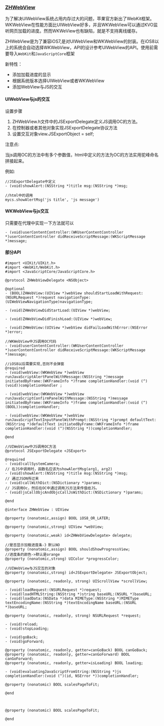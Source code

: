 ### [ZHWebView](https://github.com/ZHDeveloper/ZHWebView)

为了解决UIWebView系统占用内存过大的问题，苹果官方新出了WebKit框架。WKWebView在性能方面比UIWebView好多，并且WKWebView可以通过KVO监听网页加载的进度。然而WKWeView也有缺陷，就是不支持离线缓存。

ZHWebView是为了兼容iOS7,是对UIWebView和WKWebView的封装。在iOS8以上的系统会自动选择WKWebView，API的设计参考UIWebView的API。使用前需要导入`WebKit`和`JavaScriptCore`框架

新特性：

* 添加加载进度的显示
* 根据系统版本选择UIWebView或者WKWebView
* 添加WebView与JS的交互

#### UIWebView与js的交互
设置步骤

1. ZHWebView.h文件中的JSExportDelegate定义JS调用OC的方法。
2. 在控制器或者其他对象实现JSExportDelegate协议方法
3. 设置交互对象view.JSExportObject = self;

注意点:

当js调用OC的方法中有多个参数值，html中定义的方法为OC的方法实用驼峰命名拼接起来。

例如:
	
	//JSExportDelegate中定义
	- (void)showAlert:(NSString *)title msg:(NSString *)msg;
	
	//html中的调用
	mycs.showAlertMsg('js title', 'js message')

#### WKWebView与js交互

只需要在代理中实现一下方法就可以

	- (void)userContentController:(WKUserContentController *)userContentController didReceiveScriptMessage:(WKScriptMessage *)message;

#### 部分API
	
	#import <UIKit/UIKit.h>
	#import <WebKit/WebKit.h>
	#import <JavaScriptCore/JavaScriptCore.h>
	
	@protocol ZHWebViewDelegate <NSObject>
	
	@optional
	- (BOOL)ZHWebView:(UIView *)webView shouldStartLoadWithRequest:(NSURLRequest *)request navigationType:(UIWebViewNavigationType)navigationType;
	
	- (void)ZHWebViewDidStartLoad:(UIView *)webView;
	
	- (void)ZHWebViewDidFinishLoad:(UIView *)webView;
	
	- (void)ZHWebView:(UIView *)webView didFailLoadWithError:(NSError *)error;
	
	//WKWebView中JS调用OC代码
	- (void)userContentController:(WKUserContentController *)userContentController didReceiveScriptMessage:(WKScriptMessage *)message;
	
	//iOS8以后需要实现,否则不会弹窗
	@required
	- (void)webView:(WKWebView *)webView runJavaScriptAlertPanelWithMessage:(NSString *)message initiatedByFrame:(WKFrameInfo *)frame completionHandler:(void (^)(void))completionHandler ;
	
	- (void)webView:(WKWebView *)webView runJavaScriptConfirmPanelWithMessage:(NSString *)message initiatedByFrame:(WKFrameInfo *)frame completionHandler:(void (^)(BOOL))completionHandler;
	
	- (void)webView:(WKWebView *)webView runJavaScriptTextInputPanelWithPrompt:(NSString *)prompt defaultText:(NSString *)defaultText initiatedByFrame:(WKFrameInfo *)frame completionHandler:(void (^)(NSString *))completionHandler;
	
	@end
	
	//UIWebView中JS调用OC方法
	@protocol JSExportDelegate <JSExport>
	
	@required
	- (void)callSystemCamera;
	// 在JS中调用时，函数名应该为showAlertMsg(arg1, arg2)
	- (void)showAlert:(NSString *)title msg:(NSString *)msg;
	// 通过JSON传过来
	- (void)callWithDict:(NSDictionary *)params;
	// JS调用Oc，然后在OC中通过调用JS方法来传值给JS。
	- (void)jsCallObjcAndObjcCallJsWithDict:(NSDictionary *)params;
	
	@end
	
	@interface ZHWebView : UIView
	
	@property (nonatomic,assign) BOOL iOS8_OR_LATER;
	
	@property (nonatomic,strong) UIView *webView;
	
	@property (nonatomic,weak) id<ZHWebViewDelegate> delegate;
	
	//是否显示加载进度条-》默认NO
	@property (nonatomic,assign) BOOL shouldShowProgressView;
	//进度条的颜色->默认是orange
	@property (nonatomic,strong) UIColor *progressColor;
	
	//UIWebView与JS交互的对象
	@property (nonatomic,strong) id<JSExportDelegate> JSExportObject;
	
	@property (nonatomic, readonly, strong) UIScrollView *scrollView;
	
	- (void)loadRequest:(NSURLRequest *)request;
	- (void)loadHTMLString:(NSString *)string baseURL:(NSURL *)baseURL;
	- (void)loadData:(NSData *)data MIMEType:(NSString *)MIMEType textEncodingName:(NSString *)textEncodingName baseURL:(NSURL *)baseURL;
	
	@property (nonatomic, readonly, strong) NSURLRequest *request;
	
	- (void)reload;
	- (void)stopLoading;
	
	- (void)goBack;
	- (void)goForward;
	
	@property (nonatomic, readonly, getter=canGoBack) BOOL canGoBack;
	@property (nonatomic, readonly, getter=canGoForward) BOOL canGoForward;
	@property (nonatomic, readonly, getter=isLoading) BOOL loading;
	
	- (void)evaluatingJavaScriptFromString:(NSString *)js completionHandler:(void (^)(id, NSError *))completionHandler;
	
	@property (nonatomic) BOOL scalesPageToFit;
	
	@end


	
	@property (nonatomic) BOOL scalesPageToFit;
	
	@end
